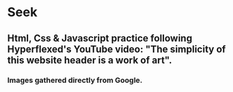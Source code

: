 # Seek

## Html, Css & Javascript practice following Hyperflexed's YouTube video: "The simplicity of this website header is a work of art".
### Images gathered directly from Google.
